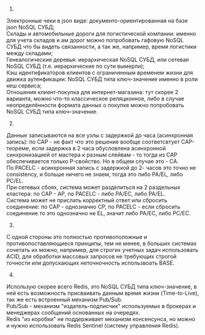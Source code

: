 1.  
Электронные чеки в json виде: документо-ориентированная на базе json NoSQL СУБД;  
Склады и автомобильные дороги для логистической компании: именно для учета складов и ам дорог можно попробовать гафовую NoSQL СУБД что бы видеть связанности, а так же, например, время логистики между складами;  
Генеалогические деревья: иерархическая NoSQL СУБД, или сетевая NoSQL СУБД (т.е. иерархические по сути вымерли);  
Кэш идентификаторов клиентов с ограниченным временем жизни для движка аутенфикации: NoSQL СУБД типа ключ-значение именно в роли кеш сервиса;  
Отношения клиент-покупка для интернет-магазина: тут скорее 2 варианта, можно что-то классическое реляционное, либо в случае неопределённости формата данных о покупке можно попробовать NoSQL СУБД типа ключ-значение.  
  
2.  
Данные записываются на все узлы с задержкой до часа (асинхронная запись): по CAP - не факт что это решение вообще соответсвтует CAP-теореме, если задержка в 2 часа обусловлена асинхронной синхронизацией от мастера к разным слейвам - то тогда из CAP обеспечивается только P-свойство. Но в общем случае это - CA.  
По PACELC - асинхронная запись с задержкой до 2- часов это точно не consistency, и больше ничего не знаем, тогда это либо PA/EL, либо PC/EL.  
При сетевых сбоях, система может разделиться на 2 раздельных кластера: по CAP - AP, по PACELC - либо PA/EC, либо PA/EL.  
Система может не прислать корректный ответ или сбросить соединение: по CAP - однозначно CP, по PACELC - если сбросить соединение то это однозначно не EL, значит либо PA/EC, либо PС/EС.  
  
3.  
С одной стороны это полностью противоположные и противопоставляющиеся принципы, тем не менее, в больших системах сочетать их можно, например, для строгих учетных задач использовать AСID, для обработки массовых запросов не требующих строгой точности или допускающих неточночность использвоать BASE.  
  
4.  
Использую скорее всего Redis, это NoSQL СУБД типа ключ-значение, в ней есть возможность присваивать данным время жизни (Time-to-Live), так же есть встроенный механизм Pub/Sub.  
Pub/Sub - механизм "издатель-подписчик" используемых в брокерах и менеджерах сообщений основанных на очередях.  
Redis "из коробки" не поддерживает механизм консенсунса, но можно и нужно использовать Redis Sentinel (систему управления Redis).  
